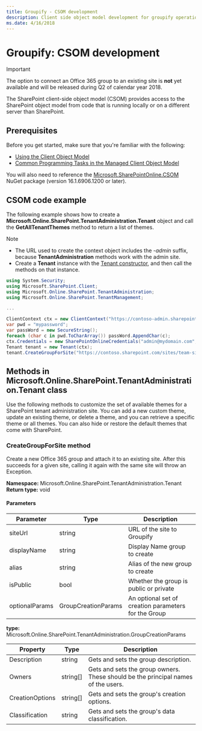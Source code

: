```yaml
---
title: Groupify - CSOM development
description: Client side object model development for groupify operation
ms.date: 4/16/2018
---
```


# Groupify: CSOM development

> [!IMPORTANT]
> The option to connect an Office 365 group to an existing site is **not** yet available and will be released during Q2 of calendar year 2018.

The SharePoint client-side object model (CSOM) provides access to the SharePoint object model from code that is running locally or on a different server than SharePoint.    

## Prerequisites
Before you get started, make sure that you're familiar with the following:
- [Using the Client Object Model](https://msdn.microsoft.com/en-us/library/ff798388.aspx)
- [Common Programming Tasks in the Managed Client Object Model](https://msdn.microsoft.com/en-us/library/ee537013.aspx)

You will also need to reference the [Microsoft.SharePointOnline.CSOM](https://www.nuget.org/packages/Microsoft.SharePointOnline.CSOM/) NuGet package (version 16.1.6906.1200 or later).

## CSOM code example

The following example shows how to create a __Microsoft.Online.SharePoint.TenantAdministration.Tenant__ object and call the __GetAllTenantThemes__ method to return a list of themes. 

> [!NOTE]
> * The URL used to create the context object includes the _-admin_ suffix, because **TenantAdministration** methods work with the admin site.
> * Create a __Tenant__ instance with the [Tenant constructor](https://msdn.microsoft.com/en-us/library/dn174852.aspx), and then call the methods on that instance.

```csharp
using System.Security;
using Microsoft.SharePoint.Client;
using Microsoft.Online.SharePoint.TenantAdministration;
using Microsoft.Online.SharePoint.TenantManagement;

...

ClientContext ctx = new ClientContext("https://contoso-admin.sharepoint.com/");
var pwd = "mypassword";
var passWord = new SecureString();
foreach (char c in pwd.ToCharArray()) passWord.AppendChar(c);
ctx.Credentials = new SharePointOnlineCredentials("admin@mydomain.com", passWord);
Tenant tenant = new Tenant(ctx);
tenant.CreateGroupForSite("https://contoso.sharepoint.com/sites/team-site", "display-name-for-group", "alias-for-group", true);
```


## Methods in Microsoft.Online.SharePoint.TenantAdministration.Tenant class

Use the following methods to customize the set of available themes for a SharePoint tenant administration site. You can add a new custom theme, update an existing theme, or delete a theme, and you can retrieve a specific theme or all themes. You can also hide or restore the default themes that come with SharePoint.

### CreateGroupForSite method

Create a new Office 365 group and attach it to an existing site.  After this succeeds for a given site, calling it again with the same site will throw an Exception.

__Namespace:__ Microsoft.Online.SharePoint.TenantAdministration.Tenant<br/>
__Return type:__ void

#### Parameters

|Parameter          | Type                |Description |
|-----------        |------               |-------------|
| siteUrl           | string              | URL of the site to Groupify |
| displayName       | string              | Display Name group to create |
| alias             | string              | Alias of the new group to create |
| isPublic          | bool                | Whether the group is public or private |
| optionalParams    | GroupCreationParams | An optional set of creation parameters for the Group |


__type:__ Microsoft.Online.SharePoint.TenantAdministration.GroupCreationParams<br/>

|Property           | Type                |Description |
|-----------        |------               |-------------|
| Description       | string              | Gets and sets the group description. |
| Owners            | string[]            | Gets and sets the group owners. These should be the principal names of the users. |
| CreationOptions   | string[]            | Gets and sets the group's creation options. |
| Classification    | string              | Gets and sets the group's data classification. |

